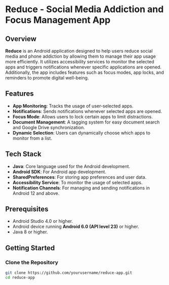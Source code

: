 # Reduce - Social Media Addiction and Focus Management App

## Overview

**Reduce** is an Android application designed to help users reduce social media and phone addiction by allowing them to manage their app usage more efficiently. It utilizes accessibility services to monitor the selected apps and triggers notifications whenever specific applications are opened. Additionally, the app includes features such as focus modes, app locks, and reminders to promote digital well-being.

## Features

- **App Monitoring**: Tracks the usage of user-selected apps.
- **Notifications**: Sends notifications whenever selected apps are opened.
- **Focus Mode**: Allows users to lock certain apps to limit distractions.
- **Document Management**: A tagging system for easy document search and Google Drive synchronization.
- **Dynamic Selection**: Users can dynamically choose which apps to monitor from a list.

## Tech Stack

- **Java**: Core language used for the Android development.
- **Android SDK**: For Android app development.
- **SharedPreferences**: For storing app preferences and user data.
- **Accessibility Service**: To monitor the usage of selected apps.
- **Notification Channels**: For managing and sending notifications in Android 12 and above.

## Prerequisites

- Android Studio 4.0 or higher.
- Android device running **Android 6.0 (API level 23)** or higher.
- Java 8 or higher.

## Getting Started

### Clone the Repository

```bash
git clone https://github.com/yourusername/reduce-app.git
cd reduce-app
